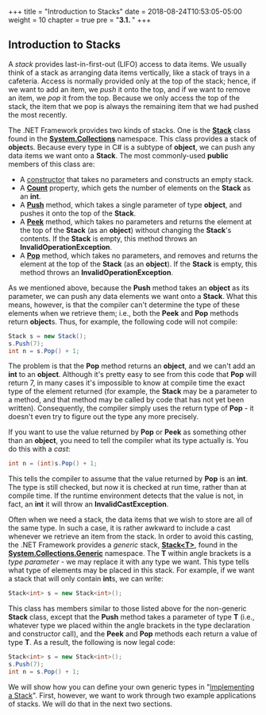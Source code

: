+++
title = "Introduction to Stacks"
date = 2018-08-24T10:53:05-05:00
weight = 10
chapter = true
pre = "<b>3.1. </b>"
+++

## Introduction to Stacks

A *stack* provides last-in-first-out (LIFO) access to data items. We
usually think of a stack as arranging data items vertically, like a
stack of trays in a cafeteria. Access is normally provided only at the
top of the stack; hence, if we want to add an item, we *push* it onto
the top, and if we want to remove an item, we *pop* it from the top.
Because we only access the top of the stack, the item that we pop is
always the remaining item that we had pushed the most recently.

The .NET Framework provides two kinds of stacks. One is the
[**Stack**](https://docs.microsoft.com/en-us/dotnet/api/system.collections.stack?view=netframework-4.7.2)
class found in the
[**System.Collections**](https://docs.microsoft.com/en-us/dotnet/api/system.collections?view=netframework-4.7.2)
namespace. This class provides a stack of **object**s. Because every
type in C\# is a subtype of **object**, we can push any data items we
want onto a **Stack**. The most commonly-used **public** members of this
class are:

  - A
    [constructor](https://docs.microsoft.com/en-us/dotnet/api/system.collections.stack.-ctor?view=netframework-4.7.2#System_Collections_Stack__ctor)
    that takes no parameters and constructs an empty stack.
  - A
    [**Count**](https://docs.microsoft.com/en-us/dotnet/api/system.collections.stack.count?view=netframework-4.7.2)
    property, which gets the number of elements on the **Stack** as an
    **int**.
  - A
    [**Push**](https://docs.microsoft.com/en-us/dotnet/api/system.collections.stack.push?view=netframework-4.7.2)
    method, which takes a single parameter of type **object**, and
    pushes it onto the top of the **Stack**.
  - A
    [**Peek**](https://docs.microsoft.com/en-us/dotnet/api/system.collections.stack.peek?view=netframework-4.7.2)
    method, which takes no parameters and returns the element at the top
    of the **Stack** (as an **object**) without changing the **Stack**'s
    contents. If the **Stack** is empty, this method throws an
    **InvalidOperationException**.
  - A
    [**Pop**](https://docs.microsoft.com/en-us/dotnet/api/system.collections.stack.pop?view=netframework-4.7.2)
    method, which takes no parameters, and removes and returns the
    element at the top of the **Stack** (as an **object**). If the
    **Stack** is empty, this method throws an
    **InvalidOperationException**.

As we mentioned above, because the **Push** method takes an **object**
as its parameter, we can push any data elements we want onto a
**Stack**. What this means, however, is that the compiler can't
determine the type of these elements when we retrieve them; i.e., both
the **Peek** and **Pop** methods return **object**s. Thus, for example,
the following code will not compile:
```C#
Stack s = new Stack();
s.Push(7);
int n = s.Pop() + 1;
```
The problem is that the **Pop** method returns an **object**, and we
can't add an **int** to an **object**. Although it's pretty easy to see
from this code that **Pop** will return 7, in many cases it's impossible
to know at compile time the exact type of the element returned (for
example, the **Stack** may be a parameter to a method, and that method
may be called by code that has not yet been written). Consequently, the
compiler simply uses the return type of **Pop** - it doesn't even try to
figure out the type any more precisely.

<span id="cast"></span> If you want to use the value returned by **Pop**
or **Peek** as something other than an **object**, you need to tell the
compiler what its type actually is. You do this with a *cast*:
```C#
int n = (int)s.Pop() + 1;
```
This tells the compiler to assume that the value returned by **Pop** is
an **int**. The type is still checked, but now it is checked at run
time, rather than at compile time. If the runtime environment detects
that the value is not, in fact, an **int** it will throw an
**InvalidCastException**.

<span id="generic"></span> Often when we need a stack, the data items
that we wish to store are all of the same type. In such a case, it is
rather awkward to include a cast whenever we retrieve an item from the
stack. In order to avoid this casting, the .NET Framework provides a
*generic* stack,
[**Stack\<T\>**](https://docs.microsoft.com/en-us/dotnet/api/system.collections.generic.stack-1?view=netframework-4.7.2),
found in the
[**System.Collections.Generic**](https://docs.microsoft.com/en-us/dotnet/api/system.collections.generic?view=netframework-4.7.2)
namespace. The **T** within angle brackets is a *type parameter* - we
may replace it with any type we want. This type tells what type of
elements may be placed in this stack. For example, if we want a stack
that will only contain **int**s, we can write:
```C#
Stack<int> s = new Stack<int>();
```
This class has members similar to those listed above for the non-generic
**Stack** class, except that the **Push** method takes a parameter of
type **T** (i.e., whatever type we placed within the angle brackets in
the type declaration and constructor call), and the **Peek** and **Pop**
methods each return a value of type **T**. As a result, the following is
now legal code:
```C#
Stack<int> s = new Stack<int>();
s.Push(7);
int n = s.Pop() + 1;
```
We will show how you can define your own generic types in "[Implementing
a Stack](/stacks-queues/stack-impl)". First, however,
we want to work through two example applications of stacks. We will do
that in the next two sections.
